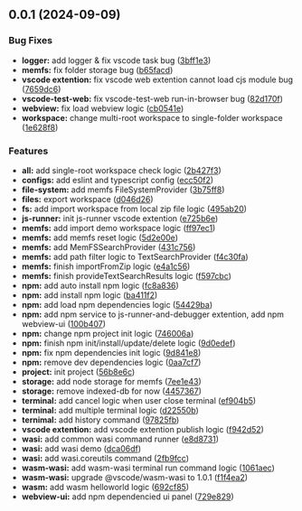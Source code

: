 ## 0.0.1 (2024-09-09)


### Bug Fixes

* **logger:** add logger & fix vscode task bug ([3bff1e3](https://github.com/JiyuShao/AeroIDE/commit/3bff1e377f24492609032b5edd1bac11c1aa29a3))
* **memfs:** fix folder storage bug ([b65facd](https://github.com/JiyuShao/AeroIDE/commit/b65facdfa2953cbdec0239d1fd22fe20f3143370))
* **vscode extention:** fix vscode web extention cannot load cjs module bug ([7659dc6](https://github.com/JiyuShao/AeroIDE/commit/7659dc641b34d324cbe2cb9c9c827ab51ff4b373))
* **vscode-test-web:** fix vscode-test-web run-in-browser bug ([82d170f](https://github.com/JiyuShao/AeroIDE/commit/82d170f1726b707908a8a126b2f0bfb454d7c778))
* **webview:** fix load webview logic ([cb0541e](https://github.com/JiyuShao/AeroIDE/commit/cb0541e2f642865a0046ebe70c1bc68fb5d0c000))
* **workspace:** change multi-root workspace to single-folder workspace ([1e628f8](https://github.com/JiyuShao/AeroIDE/commit/1e628f8f0071afb971fa4230db707483bd9f6ad4))


### Features

* **all:** add single-root workspace check logic ([2b427f3](https://github.com/JiyuShao/AeroIDE/commit/2b427f3fc2287562594c1c19a9302cbf6fb37d7d))
* **configs:** add eslint and typescript config ([ecc50f2](https://github.com/JiyuShao/AeroIDE/commit/ecc50f25e2703f94acdb483b5b3182f384f92aad))
* **file-system:** add memfs FileSystemProvider ([3b75ff8](https://github.com/JiyuShao/AeroIDE/commit/3b75ff831151996ba610f0dcc05c65e333915a7d))
* **files:** export workspace ([d046d26](https://github.com/JiyuShao/AeroIDE/commit/d046d26f5e3bf9376f140b29ac69e895ab2e7893))
* **fs:** add import workspace from local zip file logic ([495ab20](https://github.com/JiyuShao/AeroIDE/commit/495ab202afad1871797d954130df07acfda2941c))
* **js-runner:** init js-runner vscode extention ([e725b6e](https://github.com/JiyuShao/AeroIDE/commit/e725b6e324937431dcd5ccff169e71f86983869d))
* **memfs:** add import demo workspace logic ([ff97ec1](https://github.com/JiyuShao/AeroIDE/commit/ff97ec123c7e5531bc0c66a988b5ad2f8891de5f))
* **memfs:** add memfs reset logic ([5d2e00e](https://github.com/JiyuShao/AeroIDE/commit/5d2e00eece042ed9f90c93a3a561b117f71532cb))
* **memfs:** add MemFSSearchProvider ([431c756](https://github.com/JiyuShao/AeroIDE/commit/431c7560833265f55243aafdd04497d16e3ce4f9))
* **memfs:** add path filter logic to TextSearchProvider ([f4c30fa](https://github.com/JiyuShao/AeroIDE/commit/f4c30fa5f5781157c65ab7a5c3f3b0cfac8fd7e6))
* **memfs:** finish importFromZip logic ([e4a1c56](https://github.com/JiyuShao/AeroIDE/commit/e4a1c56a390f62e665040ef623a4e47b7e17ab13))
* **memfs:** finish provideTextSearchResults logic ([f597cbc](https://github.com/JiyuShao/AeroIDE/commit/f597cbc1ca06792c58bc1b789d520f8a40f883e1))
* **npm:** add auto install npm logic ([fc8a836](https://github.com/JiyuShao/AeroIDE/commit/fc8a836e1cdc143e5bf4863a2b30f79712dd44d9))
* **npm:** add install npm logic ([ba411f2](https://github.com/JiyuShao/AeroIDE/commit/ba411f2fd7198519cc8930d102f9bbccd06c3267))
* **npm:** add load npm dependencies logic ([54429ba](https://github.com/JiyuShao/AeroIDE/commit/54429bae827176ae3aa5cb5379eba46e2b80c498))
* **npm:** add npm service to js-runner-and-debugger extention, add npm webview-ui ([100b407](https://github.com/JiyuShao/AeroIDE/commit/100b407e8153c42bd72e237a2b612bafb15a9d1d))
* **npm:** change npm project init logic ([746006a](https://github.com/JiyuShao/AeroIDE/commit/746006abaeef258e8ab896e63b5c52e29d52d14e))
* **npm:** finish npm init/install/update/delete logic ([9d0edef](https://github.com/JiyuShao/AeroIDE/commit/9d0edeff0a4d7f88fa08dd29864f1fa5ce21f62f))
* **npm:** fix npm dependencies init logic ([9d841e8](https://github.com/JiyuShao/AeroIDE/commit/9d841e8b3d3becc9b46a58f354faee0677371ca3))
* **npm:** remove dev dependencies logic ([0aa7cf7](https://github.com/JiyuShao/AeroIDE/commit/0aa7cf7958fa28f5ac8afcc3a92e2708d7718ffb))
* **project:** init project ([56b8e6c](https://github.com/JiyuShao/AeroIDE/commit/56b8e6caf61397ed25bd6f9d6e11999ac0d28e99))
* **storage:** add node storage for memfs ([7ee1e43](https://github.com/JiyuShao/AeroIDE/commit/7ee1e43bc3e0b5a619308c7ad05b69afc58f863c))
* **storage:** remove indexed-db for now ([4457367](https://github.com/JiyuShao/AeroIDE/commit/4457367b1b883f488822b923cbb993f932cd67c3))
* **terminal:** add cancel logic when user close terminal ([ef904b5](https://github.com/JiyuShao/AeroIDE/commit/ef904b58417eafd3a2d09d4a00a530ba93bb778b))
* **terminal:** add multiple terminal logic ([d22550b](https://github.com/JiyuShao/AeroIDE/commit/d22550b7405d8a1e9c5ee653cb11afbdbdfb340b))
* **ternimal:** add history command ([97825fb](https://github.com/JiyuShao/AeroIDE/commit/97825fbe9c9dfed8186503dbb0932d04e2734a5f))
* **vscode extention:** add vscode extention publish logic ([f942d52](https://github.com/JiyuShao/AeroIDE/commit/f942d52418d8ae2a29b387ce7542a32ed4196ccf))
* **wasi:** add common wasi command runner ([e8d8731](https://github.com/JiyuShao/AeroIDE/commit/e8d8731769bada58d34e5b333890ea7866027cbb))
* **wasi:** add wasi demo ([dca06df](https://github.com/JiyuShao/AeroIDE/commit/dca06dfdb61fa1fa288f27be439b81256ee1d406))
* **wasi:** add wasi.coreutils command ([2fb9fcc](https://github.com/JiyuShao/AeroIDE/commit/2fb9fcc7babe063c4fb720715bf668f40774fcd5))
* **wasm-wasi:** add wasm-wasi terminal run command logic ([1061aec](https://github.com/JiyuShao/AeroIDE/commit/1061aecedbc6bacbfa35c6be7ac0034fea34930f))
* **wasm-wasi:** upgrade @vscode/wasm-wasi to 1.0.1 ([f1f4ea2](https://github.com/JiyuShao/AeroIDE/commit/f1f4ea2d83c51a978c9e9c110d4c885909ac27e4))
* **wasm:** add wasm helloworld logic ([692cf85](https://github.com/JiyuShao/AeroIDE/commit/692cf85831a87994469dbf4e5637ff73f1fe9b3c))
* **webview-ui:** add npm dependencied ui panel ([729e829](https://github.com/JiyuShao/AeroIDE/commit/729e829c5e155d22e82e2dc05a0f5533378d508a))



